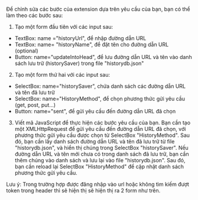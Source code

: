 Để chỉnh sửa các bước của extension dựa trên yêu cầu của bạn, bạn có thể làm theo các bước sau:

1.  Tạo một form đầu tiên với các input sau:

*   TextBox: name ="historyUrl", để nhập đường dẫn URL
*   TextBox: name= "historyName", để đặt tên cho đường dẫn URL (optional)
*   Button: name="updateIntoHead", để lưu đường dẫn URL và tên vào danh sách lưu trữ (historySaver) trong file "historydb.json"

2.  Tạo một form thứ hai với các input sau:

*   SelectBox: name="historySaver", chứa danh sách các đường dẫn URL và tên đã lưu trữ
*   SelectBox: name="HistoryMethod", để chọn phương thức gửi yêu cầu (get, post, put...)
*   Button: name="sent", để gửi yêu cầu đến đường dẫn URL đã chọn

3.  Viết mã JavaScript để thực hiện các bước yêu cầu của bạn. Bạn cần tạo một XMLHttpRequest để gửi yêu cầu đến đường dẫn URL đã chọn, với phương thức gửi yêu cầu được chọn từ SelectBox "HistoryMethod". Sau đó, bạn cần lấy danh sách đường dẫn URL và tên đã lưu trữ từ file "historydb.json", và hiển thị chúng trong SelectBox "historySaver". Nếu đường dẫn URL và tên mới chưa có trong danh sách đã lưu trữ, bạn cần thêm chúng vào danh sách và lưu lại vào file "historydb.json". Sau đó, bạn cần reload lại SelectBox "HistoryMethod" để cập nhật danh sách phương thức gửi yêu cầu.

Lưu ý: Trong trường hợp được đăng nhập vào url hoặc không tìm kiếm đượt token trong header thì sẽ hiện thị sẽ hiện thị ra 2 form như trên.
